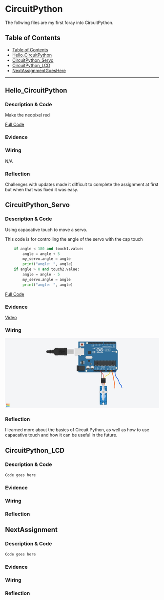 # CircuitPython
 The follwing files are my first foray into CircuitPython.
## Table of Contents
* [Table of Contents](#TableOfContents)
* [Hello_CircuitPython](#Hello_CircuitPython)
* [CircuitPython_Servo](#CircuitPython_Servo)
* [CircuitPython_LCD](#CircuitPython_LCD)
* [NextAssignmentGoesHere](#NextAssignment)
---

## Hello_CircuitPython

### Description & Code
Make the neopixel red

[Full Code](https://github.com/jkrosby51/CircuitPython/blob/main/HelloWorld.py)

### Evidence


### Wiring
N/A

### Reflection
Challenges with updates made it difficult to complete the assignment at first but when that was fixed it was easy.


## CircuitPython_Servo

### Description & Code
Using capacative touch to move a servo.

This code is for controlling the angle of the servo with the cap touch
```python
    if angle < 180 and touch1.value:
        angle = angle + 5
        my_servo.angle = angle
        print("angle: ", angle)
    if angle > 0 and touch2.value:
        angle = angle - 5
        my_servo.angle = angle
        print("angle: ", angle)
```
[Full Code](https://github.com/jkrosby51/CircuitPython/blob/main/ServoCapTouch.py)

### Evidence
[Video](https://github.com/jkrosby51/CircuitPython/blob/main/Videos/ServoCapTouch%20-%20Video.mp4)
### Wiring
![Wiring](https://github.com/jkrosby51/CircuitPython/blob/main/Images/ServoCapTouch%20Wiring.jpg)
### Reflection
I learned more about the basics of Circuit Python, as well as how to use capacative touch and how it can be useful in the future.


## CircuitPython_LCD

### Description & Code

```python
Code goes here

```

### Evidence

### Wiring

### Reflection





## NextAssignment

### Description & Code

```python
Code goes here

```

### Evidence

### Wiring

### Reflection
